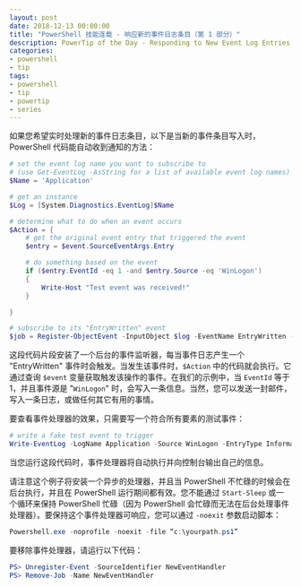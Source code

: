 ```yaml
---
layout: post
date: 2018-12-13 00:00:00
title: "PowerShell 技能连载 - 响应新的事件日志条目（第 1 部分）"
description: PowerTip of the Day - Responding to New Event Log Entries (Part 1)
categories:
- powershell
- tip
tags:
- powershell
- tip
- powertip
- series
---
```

如果您希望实时处理新的事件日志条目，以下是当新的事件条目写入时，PowerShell 代码能自动收到通知的方法：

```powershell
# set the event log name you want to subscribe to
# (use Get-EventLog -AsString for a list of available event log names)
$Name = 'Application'

# get an instance
$Log = [System.Diagnostics.EventLog]$Name

# determine what to do when an event occurs
$Action = {
    # get the original event entry that triggered the event
    $entry = $event.SourceEventArgs.Entry

    # do something based on the event
    if ($entry.EventId -eq 1 -and $entry.Source -eq 'WinLogon')
    {
        Write-Host "Test event was received!"
    }

}

# subscribe to its "EntryWritten" event
$job = Register-ObjectEvent -InputObject $log -EventName EntryWritten -SourceIdentifier 'NewEventHandler' -Action $Action
```

这段代码片段安装了一个后台的事件监听器，每当事件日志产生一个 "EntryWritten" 事件时会触发。当发生该事件时，`$Action` 中的代码就会执行。它通过查询 `$event` 变量获取触发该操作的事件。在我们的示例中，当 `EventId` 等于 1，并且事件源是 "`WinLogon`" 时，会写入一条信息。当然，您可以发送一封邮件，写入一条日志，或做任何其它有用的事情。

要查看事件处理器的效果，只需要写一个符合所有要素的测试事件：

```powershell
# write a fake test event to trigger
Write-EventLog -LogName Application -Source WinLogon -EntryType Information -Message test -EventId 1
```

当您运行这段代码时，事件处理器将自动执行并向控制台输出自己的信息。

请注意这个例子将安装一个异步的处理器，并且当 PowerShell 不忙碌的时候会在后台执行，并且在 PowerShell 运行期间都有效。您不能通过 `Start-Sleep` 或一个循环来保持 PowerShell 忙碌（因为 PowerShell 会忙碌而无法在后台处理事件处理器）。要保持这个事件处理器可响应，您可以通过 `-noexit` 参数启动脚本：

```powershell
Powershell.exe -noprofile -noexit -file “c:\yourpath.ps1”
```

要移除事件处理器，请运行以下代码：

```powershell
PS> Unregister-Event -SourceIdentifier NewEventHandler
PS> Remove-Job -Name NewEventHandler
```

<!--本文国际来源：[Responding to New Event Log Entries (Part 1)](https://community.idera.com/database-tools/powershell/powertips/b/tips/posts/responding-to-new-event-log-entries-part-1)-->
